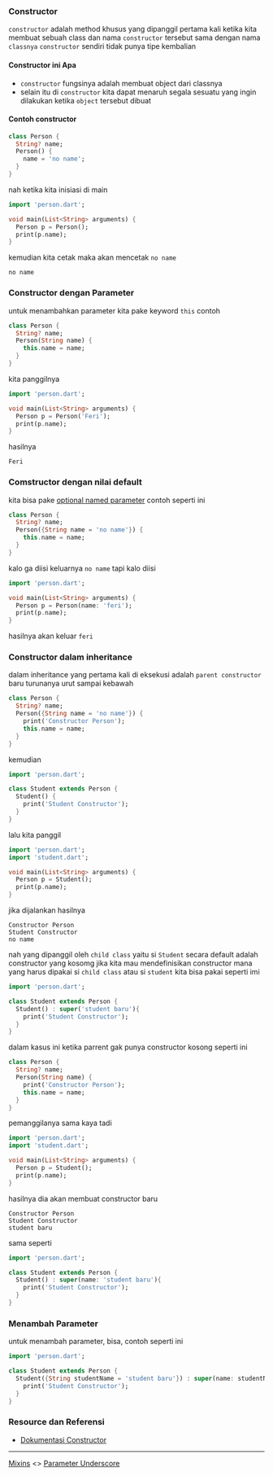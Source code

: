 ### Constructor

`constructor` adalah method khusus yang dipanggil pertama kali ketika kita membuat sebuah class dan
nama `constructor` tersebut sama dengan nama `classnya`
`constructor` sendiri tidak punya tipe kembalian

#### Constructor ini Apa

* `constructor` fungsinya adalah membuat object dari classnya
* selain itu di `constructor` kita dapat menaruh segala sesuatu yang ingin dilakukan ketika `object` tersebut dibuat

#### Contoh constructor

```dart
class Person {
  String? name;
  Person() {
    name = 'no name';
  }
}
```

nah ketika kita inisiasi di main

```dart
import 'person.dart';

void main(List<String> arguments) {
  Person p = Person();
  print(p.name);
}
```

kemudian kita cetak maka akan mencetak `no name`

```
no name
```

### Constructor dengan Parameter

untuk menambahkan parameter kita pake keyword `this` contoh

```dart
class Person {
  String? name;
  Person(String name) {
    this.name = name;
  }
}
```

kita panggilnya

```dart
import 'person.dart';

void main(List<String> arguments) {
  Person p = Person('Feri');
  print(p.name);
}
```

hasilnya

```
Feri
```

### Comstructor dengan nilai default

kita bisa pake [optional named parameter](../fungsi/README.md) contoh seperti ini

```dart
class Person {
  String? name;
  Person({String name = 'no name'}) {
    this.name = name;
  }
}
```

kalo ga diisi keluarnya `no name` tapi kalo diisi

```dart
import 'person.dart';

void main(List<String> arguments) {
  Person p = Person(name: 'feri');
  print(p.name);
}
```

hasilnya akan keluar `feri`

### Constructor dalam inheritance

dalam inheritance yang pertama kali di eksekusi adalah `parent constructor` baru turunanya urut sampai kebawah

```dart
class Person {
  String? name;
  Person({String name = 'no name'}) {
    print('Constructor Person');
    this.name = name;
  }
}
```
kemudian

```dart
import 'person.dart';

class Student extends Person {
  Student() {
    print('Student Constructor');
  }
}
```

lalu kita panggil

```dart
import 'person.dart';
import 'student.dart';

void main(List<String> arguments) {
  Person p = Student();
  print(p.name);
}
```

jika dijalankan hasilnya


```
Constructor Person
Student Constructor
no name
```

nah yang dipanggil oleh `child class` yaitu si `Student` secara default adalah constructor yang kosomg
jika kita mau mendefinisikan constructor mana yang harus dipakai si `child class` atau si `student`
kita bisa pakai seperti imi

```dart
import 'person.dart';

class Student extends Person {
  Student() : super('student baru'){
    print('Student Constructor');
  }
}
```

dalam kasus ini ketika parrent gak punya constructor kosong seperti ini

```dart
class Person {
  String? name;
  Person(String name) {
    print('Constructor Person');
    this.name = name;
  }
}
```

pemanggilanya sama kaya tadi

```dart
import 'person.dart';
import 'student.dart';

void main(List<String> arguments) {
  Person p = Student();
  print(p.name);
}
```

hasilnya dia akan membuat constructor baru

```
Constructor Person
Student Constructor
student baru
```

sama seperti

```dart
import 'person.dart';

class Student extends Person {
  Student() : super(name: 'student baru'){
    print('Student Constructor');
  }
}
```

### Menambah Parameter

untuk menambah parameter, bisa, contoh seperti ini

```dart
import 'person.dart';

class Student extends Person {
  Student({String studentName = 'student baru'}) : super(name: studentName){
    print('Student Constructor');
  }
}
```

### Resource dan Referensi
* [Dokumentasi Constructor](https://dart.dev/guides/language/language-tour#using-constructors)

---

[Mixins](../mixins/README.md)  <>  [Parameter Underscore]()